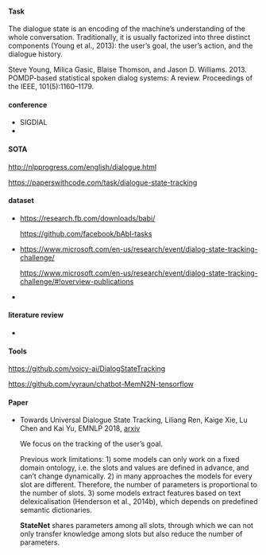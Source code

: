 #### Task

The dialogue state is an encoding of the machine’s understanding of the whole conversation.
Traditionally, it is usually factorized into three distinct components (Young et al., 2013): the user’s goal, the user’s action, and the dialogue history.



Steve Young, Milica Gasic, Blaise Thomson, and Jason D. Williams. 2013. POMDP-based statistical spoken dialog systems: A review. Proceedings of the IEEE, 101(5):1160–1179.



#### conference

+ SIGDIAL
+ 

#### SOTA

<http://nlpprogress.com/english/dialogue.html>

<https://paperswithcode.com/task/dialogue-state-tracking>



#### dataset

+ https://research.fb.com/downloads/babi/

  https://github.com/facebook/bAbI-tasks

  

+ https://www.microsoft.com/en-us/research/event/dialog-state-tracking-challenge/

  https://www.microsoft.com/en-us/research/event/dialog-state-tracking-challenge/#!overview-publications

+ 

#### literature review

+ 




#### Tools

https://github.com/voicy-ai/DialogStateTracking

https://github.com/vyraun/chatbot-MemN2N-tensorflow



#### Paper

+ Towards Universal Dialogue State Tracking, Liliang Ren, Kaige Xie, Lu Chen and Kai Yu, EMNLP 2018, [arxiv](<https://arxiv.org/abs/1810.09587v1>) 

  We focus on the tracking of the user’s goal.

  Previous work limitations: 1) some models can only work on a fixed domain ontology, i.e. the slots and values are defined in advance, and can’t change dynamically. 2) in many approaches the models for every slot are different. Therefore, the number of parameters is proportional to the number of slots. 3) some models extract features based on text delexicalisation (Henderson et al., 2014b), which depends on predefined semantic dictionaries.

  **StateNet** shares parameters among all slots, through which we can not only transfer knowledge among slots but also reduce the number of parameters.



















